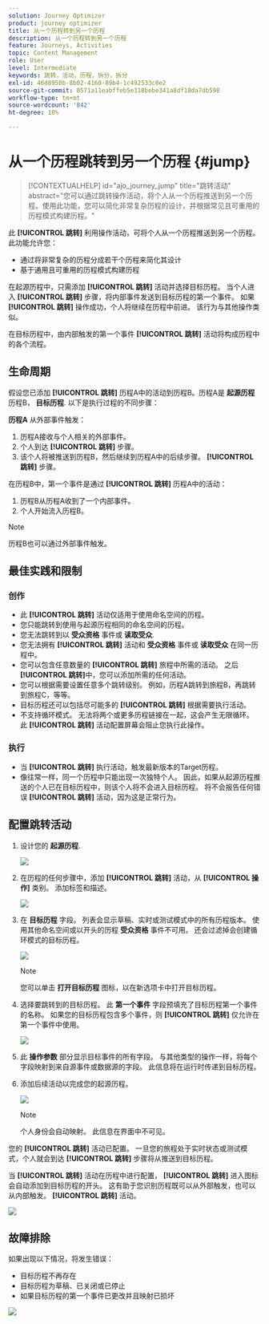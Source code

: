 ```yaml
---
solution: Journey Optimizer
product: journey optimizer
title: 从一个历程转到另一个历程
description: 从一个历程转到另一个历程
feature: Journeys, Activities
topic: Content Management
role: User
level: Intermediate
keywords: 跳转，活动，历程，拆分，拆分
exl-id: 46d8950b-8b02-4160-89b4-1c492533c0e2
source-git-commit: 0571a11eabffeb5e318bebe341a8df18da7db598
workflow-type: tm+mt
source-wordcount: '842'
ht-degree: 10%

---
```


# 从一个历程跳转到另一个历程 {#jump}

>[!CONTEXTUALHELP]
>id="ajo_journey_jump"
>title="跳转活动"
>abstract="您可以通过跳转操作活动，将个人从一个历程推送到另一个历程。使用此功能，您可以简化非常复杂历程的设计，并根据常见且可重用的历程模式构建历程。"

此 **[!UICONTROL 跳转]** 利用操作活动，可将个人从一个历程推送到另一个历程。 此功能允许您：

* 通过将非常复杂的历程分成若干个历程来简化其设计
* 基于通用且可重用的历程模式构建历程

在起源历程中，只需添加 **[!UICONTROL 跳转]** 活动并选择目标历程。 当个人进入 **[!UICONTROL 跳转]** 步骤，将内部事件发送到目标历程的第一个事件。 如果 **[!UICONTROL 跳转]** 操作成功，个人将继续在历程中前进。 该行为与其他操作类似。

在目标历程中，由内部触发的第一个事件 **[!UICONTROL 跳转]** 活动将构成历程中的各个流程。

## 生命周期

假设您已添加 **[!UICONTROL 跳转]** 历程A中的活动到历程B。历程A是 **起源历程** 历程B， **目标历程**.
以下是执行过程的不同步骤：

**历程A** 从外部事件触发：

1. 历程A接收与个人相关的外部事件。
1. 个人到达 **[!UICONTROL 跳转]** 步骤。
1. 该个人将被推送到历程B，然后继续到历程A中的后续步骤。 **[!UICONTROL 跳转]** 步骤。

在历程B中，第一个事件是通过 **[!UICONTROL 跳转]** 历程A中的活动：

1. 历程B从历程A收到了一个内部事件。
1. 个人开始流入历程B。

>[!NOTE]
>
>历程B也可以通过外部事件触发。

## 最佳实践和限制

### 创作

* 此 **[!UICONTROL 跳转]** 活动仅适用于使用命名空间的历程。
* 您只能跳转到使用与起源历程相同的命名空间的历程。
* 您无法跳转到以 **受众资格** 事件或 **读取受众**.
* 您无法拥有 **[!UICONTROL 跳转]** 活动和 **受众资格** 事件或 **读取受众** 在同一历程中。
* 您可以包含任意数量的 **[!UICONTROL 跳转]** 旅程中所需的活动。 之后 **[!UICONTROL 跳转]**&#x200B;中，您可以添加所需的任何活动。
* 您可以根据需要设置任意多个跳转级别。 例如，历程A跳转到旅程B，再跳转到旅程C，等等。
* 目标历程还可以包括尽可能多的 **[!UICONTROL 跳转]** 根据需要执行活动。
* 不支持循环模式。 无法将两个或更多历程链接在一起，这会产生无限循环。 此 **[!UICONTROL 跳转]** 活动配置屏幕会阻止您执行此操作。

### 执行

* 当 **[!UICONTROL 跳转]** 执行活动，触发最新版本的Target历程。
* 像往常一样，同一个历程中只能出现一次独特个人。 因此，如果从起源历程推送的个人已在目标历程中，则该个人将不会进入目标历程。 将不会报告任何错误 **[!UICONTROL 跳转]** 活动，因为这是正常行为。

## 配置跳转活动

1. 设计您的 **起源历程**.

   ![](assets/jump1.png)

1. 在历程的任何步骤中，添加 **[!UICONTROL 跳转]** 活动，从 **[!UICONTROL 操作]** 类别。 添加标签和描述。

   ![](assets/jump2.png)

1. 在 **目标历程** 字段。
列表会显示草稿、实时或测试模式中的所有历程版本。 使用其他命名空间或以开头的历程 **受众资格** 事件不可用。 还会过滤掉会创建循环模式的目标历程。

   ![](assets/jump3.png)

   >[!NOTE]
   >
   >您可以单击 **打开目标历程** 图标，以在新选项卡中打开目标历程。

1. 选择要跳转到的目标历程。
此 **第一个事件** 字段预填充了目标历程第一个事件的名称。 如果您的目标历程包含多个事件，则 **[!UICONTROL 跳转]** 仅允许在第一个事件中使用。

   ![](assets/jump4.png)

1. 此 **操作参数** 部分显示目标事件的所有字段。 与其他类型的操作一样，将每个字段映射到来自源事件或数据源的字段。 此信息将在运行时传递到目标历程。
1. 添加后续活动以完成您的起源历程。

   ![](assets/jump5.png)


   >[!NOTE]
   >
   >个人身份会自动映射。 此信息在界面中不可见。

您的 **[!UICONTROL 跳转]** 活动已配置。 一旦您的旅程处于实时状态或测试模式，个人就会到达 **[!UICONTROL 跳转]** 步骤将从推送到目标历程。

当 **[!UICONTROL 跳转]** 活动在历程中进行配置， **[!UICONTROL 跳转]** 进入图标会自动添加到目标历程的开头。 这有助于您识别历程既可以从外部触发，也可以从内部触发。 **[!UICONTROL 跳转]** 活动。

![](assets/jump7.png)

## 故障排除

如果出现以下情况，将发生错误：
* 目标历程不再存在
* 目标历程为草稿、已关闭或已停止
* 如果目标历程的第一个事件已更改并且映射已损坏

![](assets/jump6.png)
